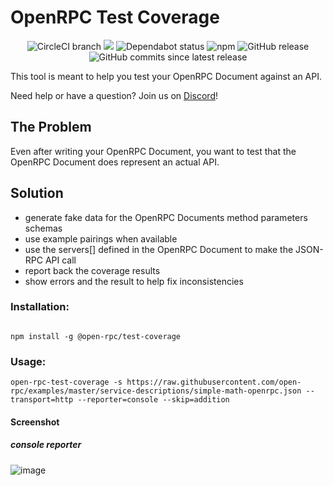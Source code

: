 # OpenRPC Test Coverage
<center>
  <span>
    <img alt="CircleCI branch" src="https://img.shields.io/circleci/project/github/open-rpc/test-coverage/master.svg">
    <img src="https://codecov.io/gh/open-rpc/test-coverage/branch/master/graph/badge.svg" />
    <img alt="Dependabot status" src="https://api.dependabot.com/badges/status?host=github&repo=open-rpc/test-coverage" />
    <img alt="npm" src="https://img.shields.io/npm/dt/@open-rpc/test-coverage.svg" />
    <img alt="GitHub release" src="https://img.shields.io/github/release/open-rpc/test-coverage.svg" />
    <img alt="GitHub commits since latest release" src="https://img.shields.io/github/commits-since/open-rpc/test-coverage/latest.svg" />
  </span>
</center>

This tool is meant to help you test your OpenRPC Document against an API.

Need help or have a question? Join us on [Discord](https://discord.gg/gREUKuF)!

## The Problem
Even after writing your OpenRPC Document, you want to test that the OpenRPC Document does represent an actual API.


## Solution

- generate fake data for the OpenRPC Documents method parameters schemas
- use example pairings when available
- use the servers[] defined in the OpenRPC Document to make the JSON-RPC API call
- report back the coverage results
- show errors and the result to help fix inconsistencies

### Installation:

```

npm install -g @open-rpc/test-coverage

```


### Usage:


```
open-rpc-test-coverage -s https://raw.githubusercontent.com/open-rpc/examples/master/service-descriptions/simple-math-openrpc.json --transport=http --reporter=console --skip=addition
```



#### Screenshot

##### console reporter

![image](https://user-images.githubusercontent.com/364566/56318521-3e103300-6114-11e9-85cd-f35eb7b42a0e.png)
